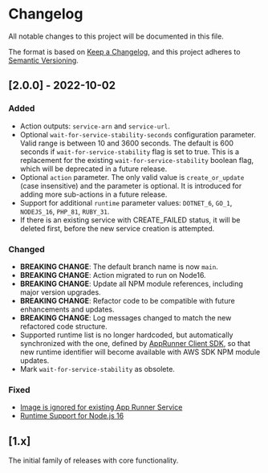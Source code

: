 # Changelog

All notable changes to this project will be documented in this file.

The format is based on [Keep a Changelog](https://keepachangelog.com/en/1.0.0/),
and this project adheres to [Semantic Versioning](https://semver.org/spec/v2.0.0.html).

## [2.0.0] - 2022-10-02

### Added

- Action outputs: `service-arn` and `service-url`.
- Optional `wait-for-service-stability-seconds` configuration parameter. Valid range is between 10 and 3600 seconds. The default is 600 seconds if `wait-for-service-stability` flag is set to true. This is a replacement for the existing `wait-for-service-stability` boolean flag, which will be deprecated in a future release.
- Optional `action` parameter. The only valid value is `create_or_update` (case insensitive) and the parameter is optional. It is introduced for adding more sub-actions in a future release.
- Support for additional `runtime` parameter values: `DOTNET_6`, `GO_1`, `NODEJS_16`, `PHP_81`, `RUBY_31`.
- If there is an existing service with CREATE_FAILED status, it will be deleted first, before the new service creation is attempted.

### Changed

- **BREAKING CHANGE**: The default branch name is now `main`.
- **BREAKING CHANGE**: Action migrated to run on Node16.
- **BREAKING CHANGE**: Update all NPM module references, including major version upgrades.
- **BREAKING CHANGE**: Refactor code to be compatible with future enhancements and updates.
- **BREAKING CHANGE**: Log messages changed to match the new refactored code structure.
- Supported runtime list is no longer hardcoded, but automatically synchronized with the one, defined by [AppRunner Client SDK](https://docs.aws.amazon.com/AWSJavaScriptSDK/v3/latest/clients/client-apprunner/enums/runtime.html), so that new runtime identifier will become available with AWS SDK NPM module updates.
- Mark `wait-for-service-stability` as obsolete.

### Fixed

- [Image is ignored for existing App Runner Service](https://github.com/awslabs/amazon-app-runner-deploy/issues/13)
- [Runtime Support for Node.js 16](https://github.com/awslabs/amazon-app-runner-deploy/issues/10)

## [1.x]

The initial family of releases with core functionality.
